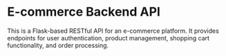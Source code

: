 # E-commerce Backend API

This is a Flask-based RESTful API for an e-commerce platform. It provides endpoints for user authentication, product management, shopping cart functionality, and order processing.